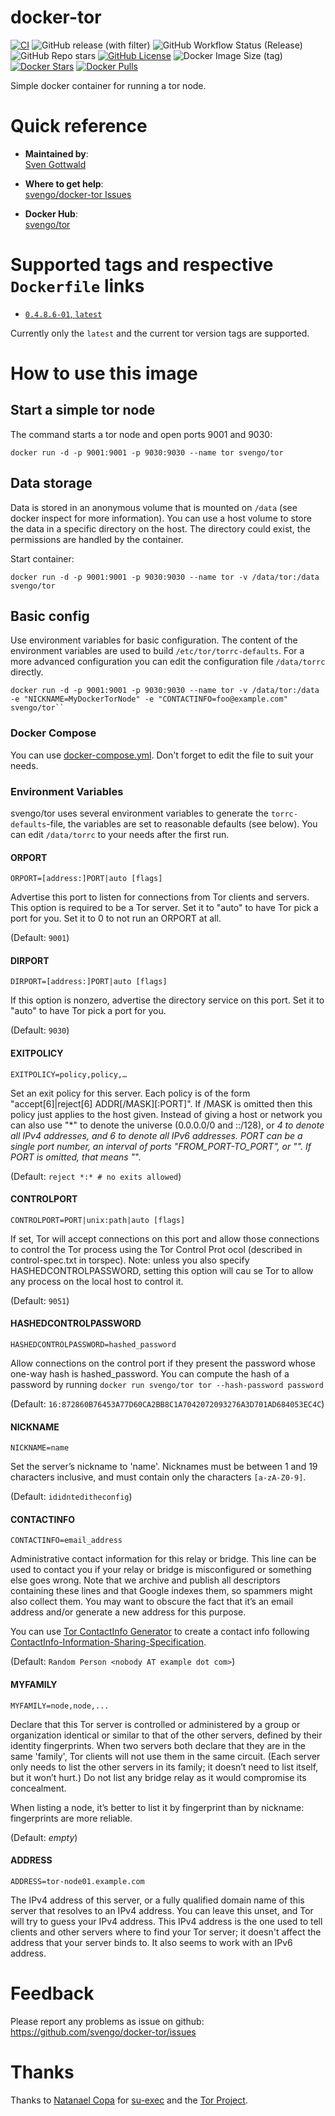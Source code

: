 # docker-tor

[![CI](https://github.com/svengo/docker-tor/actions/workflows/docker-image.yml/badge.svg?branch=main)](https://github.com/svengo/docker-tor/actions/workflows/docker-image.yml)
![GitHub release (with filter)](https://img.shields.io/github/v/release/svengo/docker-tor)
![GitHub Workflow Status (Release)](https://img.shields.io/github/actions/workflow/status/svengo/docker-tor/docker-image.yml?event=release&label=release)
![GitHub Repo stars](https://img.shields.io/github/stars/svengo/docker-tor?label=repo%20stars)
[![GitHub License](https://img.shields.io/github/license/svengo/docker-tor.svg)](https://github.com/svengo/docker-tor/blob/master/LICENSE)
![Docker Image Size (tag)](https://img.shields.io/docker/image-size/svengo/tor/latest)
[![Docker Stars](https://img.shields.io/docker/stars/svengo/tor)](https://hub.docker.com/r/svengo/tor)
[![Docker Pulls](https://img.shields.io/docker/pulls/svengo/tor)](https://hub.docker.com/r/svengo/tor)

Simple docker container for running a tor node.

# Quick reference

- **Maintained by**:  
  [Sven Gottwald](https://github.com/svengo/)

- **Where to get help**:  
  [svengo/docker-tor Issues](https://github.com/svengo/docker-tor/issues)

- **Docker Hub**:  
  [svengo/tor](https://hub.docker.com/r/svengo/tor)


# Supported tags and respective `Dockerfile` links
* [`0.4.8.6-01`, `latest`](https://github.com/svengo/docker-tor/blob/77d772d900492e16eaaf33d0228e6cadc7d99a6c/Dockerfile)

Currently only the ``latest`` and the current tor version tags are supported.

# How to use this image

## Start a simple tor node

The command starts a tor node and open ports 9001 and 9030:

``` console
docker run -d -p 9001:9001 -p 9030:9030 --name tor svengo/tor
```

## Data storage

Data is stored in an anonymous volume that is mounted on ``/data`` (see docker inspect for more information). You can use a host volume to store the data in a specific directory on the host. The directory could exist, the permissions are handled by the container.

Start container:

``` console
docker run -d -p 9001:9001 -p 9030:9030 --name tor -v /data/tor:/data svengo/tor
```

## Basic config

Use environment variables for basic configuration. The content of the environment variables are used to build `/etc/tor/torrc-defaults`. For a more advanced configuration you can edit the configuration file `/data/torrc` directly.

``` console
docker run -d -p 9001:9001 -p 9030:9030 --name tor -v /data/tor:/data -e "NICKNAME=MyDockerTorNode" -e "CONTACTINFO=foo@example.com" svengo/tor``
```

### Docker Compose

You can use [docker-compose.yml](https://github.com/svengo/docker-tor/blob/main/docker-compose.yml). Don't forget to edit the file to suit your needs.

### Environment Variables

svengo/tor uses several environment variables to generate the ``torrc-defaults``-file, the variables are set to reasonable defaults (see below). You can edit ``/data/torrc`` to your needs after the first run.

#### ORPORT

`ORPORT=[address:]PORT|auto [flags]`

Advertise this port to listen for connections from Tor clients and servers. This option is required to be a Tor server. Set it to "auto" to have Tor pick a port for you. Set it to 0 to not run an ORPORT at all. 

(Default: ``9001``)

#### DIRPORT

`DIRPORT=[address:]PORT|auto [flags]`

If this option is nonzero, advertise the directory service on this port. Set it to "auto" to have Tor pick a port for you. 

(Default: ``9030``)

#### EXITPOLICY

`EXITPOLICY=policy,policy,…`

Set an exit policy for this server. Each policy is of the form "accept[6]|reject[6] ADDR[/MASK][:PORT]". If /MASK is omitted then this policy just applies to the host given. Instead of giving a host or network you can also use "*" to denote the universe (0.0.0.0/0 and ::/128), or *4 to denote all IPv4 addresses, and *6 to denote all IPv6 addresses. PORT can be a single port number, an interval of ports "FROM_PORT-TO_PORT", or "*". If PORT is omitted, that means "*".

(Default: ``reject *:* # no exits allowed``)

#### CONTROLPORT

`CONTROLPORT=PORT|unix:path|auto [flags]`

If set, Tor will accept connections on this port and allow those connections to control the Tor process using the Tor Control Prot
ocol (described in control-spec.txt in torspec). Note: unless you also specify HASHEDCONTROLPASSWORD, setting this option will cau
se Tor to allow any process on the local host to control it.

(Default: ``9051``)

#### HASHEDCONTROLPASSWORD

`HASHEDCONTROLPASSWORD=hashed_password`

Allow connections on the control port if they present the password whose one-way hash is hashed_password. You can compute the hash of a password by running ``docker run svengo/tor tor --hash-password password``

(Default: ``16:872860B76453A77D60CA2BB8C1A7042072093276A3D701AD684053EC4C``)

#### NICKNAME

`NICKNAME=name`

Set the server’s nickname to 'name'. Nicknames must be between 1 and 19 characters inclusive, and must contain only the characters ``[a-zA-Z0-9]``.

(Default: ``ididnteditheconfig``)

#### CONTACTINFO

`CONTACTINFO=email_address`

Administrative contact information for this relay or bridge. This line can be used to contact you if your relay or bridge is misconfigured or something else goes wrong. Note that we archive and publish all descriptors containing these lines and that Google indexes them, so spammers might also collect them. You may want to obscure the fact that it’s an email address and/or generate a new address for this purpose.

You can use [Tor ContactInfo Generator](https://torcontactinfogenerator.netlify.app/) to create a contact info following [ContactInfo-Information-Sharing-Specification](https://nusenu.github.io/ContactInfo-Information-Sharing-Specification/).

(Default: ``Random Person <nobody AT example dot com>``)

#### MYFAMILY

`MYFAMILY=node,node,...`

Declare that this Tor server is controlled or administered by a group or organization identical or similar to that of the other servers, defined by their identity fingerprints. When two servers both declare that they are in the same 'family', Tor clients will not use them in the same circuit. (Each server only needs to list the other servers in its family; it doesn’t need to list itself, but it won’t hurt.) Do not list any bridge relay as it would compromise its concealment.

When listing a node, it’s better to list it by fingerprint than by nickname: fingerprints are more reliable.

(Default: *empty*)

#### ADDRESS

`ADDRESS=tor-node01.example.com`

The IPv4 address of this server, or a fully qualified domain name of this server that resolves to an IPv4 address.  You can leave this unset, and Tor will try to guess your IPv4 address.  This IPv4 address is the one used to tell clients and other servers where to find your Tor server; it doesn't affect the address that your server binds to.  It also seems to work with an IPv6 address.

# Feedback
Please report any problems as issue on github: https://github.com/svengo/docker-tor/issues

# Thanks
Thanks to [Natanael Copa](https://github.com/ncopa) for [su-exec](https://github.com/ncopa/su-exec) and the [Tor Project](https://www.torproject.org/).
